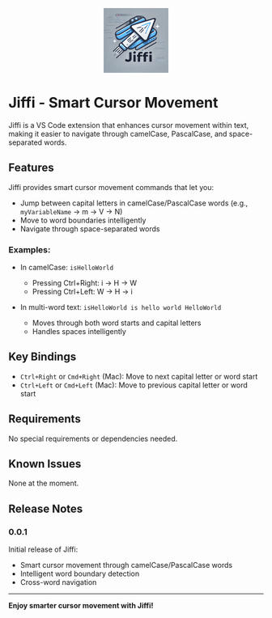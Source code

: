 <p align="center">
  <img src="jiffiLogo.png" alt="Jiffi Logo">
</p>

# Jiffi - Smart Cursor Movement

Jiffi is a VS Code extension that enhances cursor movement within text, making it easier to navigate through camelCase, PascalCase, and space-separated words.

## Features

Jiffi provides smart cursor movement commands that let you:

- Jump between capital letters in camelCase/PascalCase words (e.g., `myVariableName` -> m -> V -> N)
- Move to word boundaries intelligently
- Navigate through space-separated words

### Examples:

- In camelCase: `isHelloWorld` 
  - Pressing Ctrl+Right: i -> H -> W
  - Pressing Ctrl+Left: W -> H -> i

- In multi-word text: `isHelloWorld is hello world HelloWorld`
  - Moves through both word starts and capital letters
  - Handles spaces intelligently

## Key Bindings

- `Ctrl+Right` or `Cmd+Right` (Mac): Move to next capital letter or word start
- `Ctrl+Left` or `Cmd+Left` (Mac): Move to previous capital letter or word start

## Requirements

No special requirements or dependencies needed.

## Known Issues

None at the moment.

## Release Notes

### 0.0.1

Initial release of Jiffi:
- Smart cursor movement through camelCase/PascalCase words
- Intelligent word boundary detection
- Cross-word navigation

---

**Enjoy smarter cursor movement with Jiffi!**
